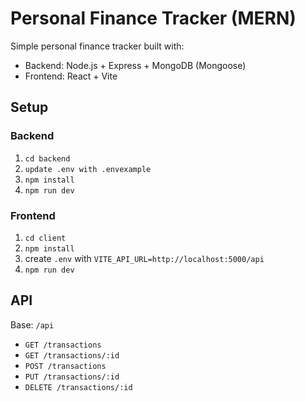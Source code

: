 # Personal Finance Tracker (MERN)

Simple personal finance tracker built with:
- Backend: Node.js + Express + MongoDB (Mongoose)
- Frontend: React + Vite

## Setup

### Backend
1. `cd backend`
2. `update .env with .envexample`
3. `npm install`
4. `npm run dev` 

### Frontend
1. `cd client`
2. `npm install`
3. create `.env` with `VITE_API_URL=http://localhost:5000/api`
4. `npm run dev` 

## API
Base: `/api`

- `GET /transactions` 
- `GET /transactions/:id` 
- `POST /transactions`
- `PUT /transactions/:id` 
- `DELETE /transactions/:id` 


